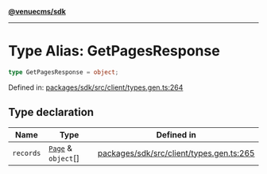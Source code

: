 [**@venuecms/sdk**](../Index.md)

***

# Type Alias: GetPagesResponse

```ts
type GetPagesResponse = object;
```

Defined in: [packages/sdk/src/client/types.gen.ts:264](https://github.com/venuecms/sdk/blob/dbe1bd3b5606b46905e3e9cba86e4c1f6af6def7/packages/sdk/src/client/types.gen.ts#L264)

## Type declaration

| Name | Type | Defined in |
| ------ | ------ | ------ |
| <a id="records"></a> `records` | [`Page`](Page.md) & `object`[] | [packages/sdk/src/client/types.gen.ts:265](https://github.com/venuecms/sdk/blob/dbe1bd3b5606b46905e3e9cba86e4c1f6af6def7/packages/sdk/src/client/types.gen.ts#L265) |
